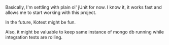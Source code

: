 Basically, I'm settling with plain ol' jUnit for now. 
I know it, it works fast and allows me to start working with this project.

In the future, Kotest might be fun. 

Also, it might be valuable to keep same instance of mongo db running while integration tests are rolling.